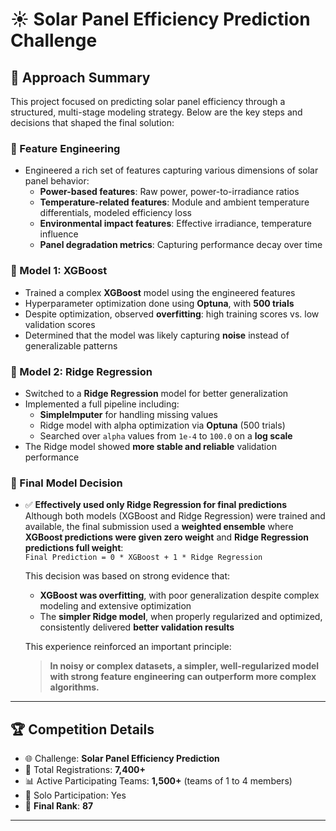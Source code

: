 # ☀️ Solar Panel Efficiency Prediction Challenge

## 🧠 Approach Summary

This project focused on predicting solar panel efficiency through a structured, multi-stage modeling strategy. Below are the key steps and decisions that shaped the final solution:

### 🔧 Feature Engineering
- Engineered a rich set of features capturing various dimensions of solar panel behavior:
  - **Power-based features**: Raw power, power-to-irradiance ratios
  - **Temperature-related features**: Module and ambient temperature differentials, modeled efficiency loss
  - **Environmental impact features**: Effective irradiance, temperature influence
  - **Panel degradation metrics**: Capturing performance decay over time

### 🚀 Model 1: XGBoost
- Trained a complex **XGBoost** model using the engineered features
- Hyperparameter optimization done using **Optuna**, with **500 trials**
- Despite optimization, observed **overfitting**: high training scores vs. low validation scores
- Determined that the model was likely capturing **noise** instead of generalizable patterns

### 🔁 Model 2: Ridge Regression
- Switched to a **Ridge Regression** model for better generalization
- Implemented a full pipeline including:
  - **SimpleImputer** for handling missing values
  - Ridge model with alpha optimization via **Optuna** (500 trials)
  - Searched over `alpha` values from `1e-4` to `100.0` on a **log scale**
- The Ridge model showed **more stable and reliable** validation performance

### 🧠 Final Model Decision
- ✅ **Effectively used only Ridge Regression for final predictions**  
  Although both models (XGBoost and Ridge Regression) were trained and available, the final submission used a **weighted ensemble** where **XGBoost predictions were given zero weight** and **Ridge Regression predictions full weight**:  
  `Final Prediction = 0 * XGBoost + 1 * Ridge Regression`

  This decision was based on strong evidence that:
  - **XGBoost was overfitting**, with poor generalization despite complex modeling and extensive optimization
  - The **simpler Ridge model**, when properly regularized and optimized, consistently delivered **better validation results**
  
  This experience reinforced an important principle:  
  > **In noisy or complex datasets, a simpler, well-regularized model with strong feature engineering can outperform more complex algorithms.**

---

## 🏆 Competition Details

- 🌐 Challenge: **Solar Panel Efficiency Prediction**  
- 👥 Total Registrations: **7,400+**
- 📊 Active Participating Teams: **1,500+** (teams of 1 to 4 members)
- 🧍 Solo Participation: Yes
- 🏅 **Final Rank**: **87**

---
